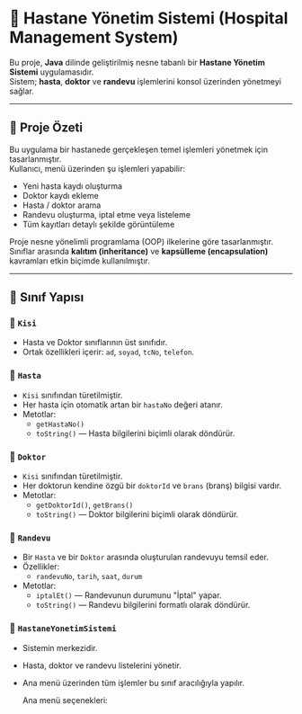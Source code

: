 # 🏥 Hastane Yönetim Sistemi (Hospital Management System)

Bu proje, **Java** dilinde geliştirilmiş nesne tabanlı bir **Hastane Yönetim Sistemi** uygulamasıdır.  
Sistem; **hasta**, **doktor** ve **randevu** işlemlerini konsol üzerinden yönetmeyi sağlar.

---

## 🚀 Proje Özeti

Bu uygulama bir hastanede gerçekleşen temel işlemleri yönetmek için tasarlanmıştır.  
Kullanıcı, menü üzerinden şu işlemleri yapabilir:

- Yeni hasta kaydı oluşturma  
- Doktor kaydı ekleme  
- Hasta / doktor arama  
- Randevu oluşturma, iptal etme veya listeleme  
- Tüm kayıtları detaylı şekilde görüntüleme  

Proje nesne yönelimli programlama (OOP) ilkelerine göre tasarlanmıştır.  
Sınıflar arasında **kalıtım (inheritance)** ve **kapsülleme (encapsulation)** kavramları etkin biçimde kullanılmıştır.

---

## 🧩 Sınıf Yapısı

### 🔹 `Kisi`
- Hasta ve Doktor sınıflarının üst sınıfıdır.  
- Ortak özellikleri içerir: `ad`, `soyad`, `tcNo`, `telefon`.

### 🔹 `Hasta`
- `Kisi` sınıfından türetilmiştir.  
- Her hasta için otomatik artan bir `hastaNo` değeri atanır.  
- Metotlar:
  - `getHastaNo()`
  - `toString()` — Hasta bilgilerini biçimli olarak döndürür.

### 🔹 `Doktor`
- `Kisi` sınıfından türetilmiştir.  
- Her doktorun kendine özgü bir `doktorId` ve `brans` (branş) bilgisi vardır.  
- Metotlar:
  - `getDoktorId()`, `getBrans()`
  - `toString()` — Doktor bilgilerini biçimli olarak döndürür.

### 🔹 `Randevu`
- Bir `Hasta` ve bir `Doktor` arasında oluşturulan randevuyu temsil eder.  
- Özellikler:
  - `randevuNo`, `tarih`, `saat`, `durum`  
- Metotlar:
  - `iptalEt()` — Randevunun durumunu "İptal" yapar.  
  - `toString()` — Randevu bilgilerini formatlı olarak döndürür.

### 🔹 `HastaneYonetimSistemi`
- Sistemin merkezidir.  
- Hasta, doktor ve randevu listelerini yönetir.  
- Ana menü üzerinden tüm işlemler bu sınıf aracılığıyla yapılır.

  Ana menü seçenekleri:

